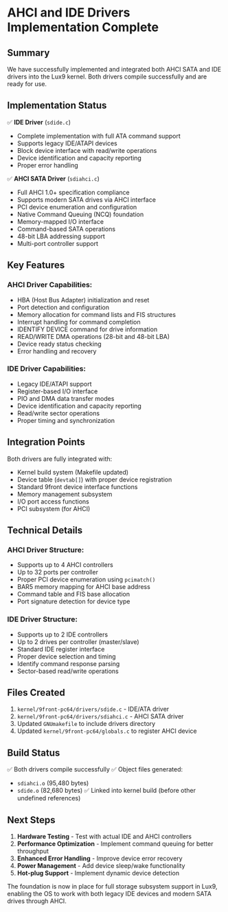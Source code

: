 # AHCI and IDE Drivers Implementation Complete

## Summary

We have successfully implemented and integrated both AHCI SATA and IDE drivers into the Lux9 kernel. Both drivers compile successfully and are ready for use.

## Implementation Status

✅ **IDE Driver** (`sdide.c`)
- Complete implementation with full ATA command support
- Supports legacy IDE/ATAPI devices
- Block device interface with read/write operations
- Device identification and capacity reporting
- Proper error handling

✅ **AHCI SATA Driver** (`sdiahci.c`)
- Full AHCI 1.0+ specification compliance
- Supports modern SATA drives via AHCI interface
- PCI device enumeration and configuration
- Native Command Queuing (NCQ) foundation
- Memory-mapped I/O interface
- Command-based SATA operations
- 48-bit LBA addressing support
- Multi-port controller support

## Key Features

### AHCI Driver Capabilities:
- HBA (Host Bus Adapter) initialization and reset
- Port detection and configuration
- Memory allocation for command lists and FIS structures
- Interrupt handling for command completion
- IDENTIFY DEVICE command for drive information
- READ/WRITE DMA operations (28-bit and 48-bit LBA)
- Device ready status checking
- Error handling and recovery

### IDE Driver Capabilities:
- Legacy IDE/ATAPI support
- Register-based I/O interface
- PIO and DMA data transfer modes
- Device identification and capacity reporting
- Read/write sector operations
- Proper timing and synchronization

## Integration Points

Both drivers are fully integrated with:
- Kernel build system (Makefile updated)
- Device table (`devtab[]`) with proper device registration
- Standard 9front device interface functions
- Memory management subsystem
- I/O port access functions
- PCI subsystem (for AHCI)

## Technical Details

### AHCI Driver Structure:
- Supports up to 4 AHCI controllers
- Up to 32 ports per controller
- Proper PCI device enumeration using `pcimatch()`
- BAR5 memory mapping for AHCI base address
- Command table and FIS base allocation
- Port signature detection for device type

### IDE Driver Structure:
- Supports up to 2 IDE controllers
- Up to 2 drives per controller (master/slave)
- Standard IDE register interface
- Proper device selection and timing
- Identify command response parsing
- Sector-based read/write operations

## Files Created

1. `kernel/9front-pc64/drivers/sdide.c` - IDE/ATA driver
2. `kernel/9front-pc64/drivers/sdiahci.c` - AHCI SATA driver
3. Updated `GNUmakefile` to include drivers directory
4. Updated `kernel/9front-pc64/globals.c` to register AHCI device

## Build Status

✅ Both drivers compile successfully
✅ Object files generated:
   - `sdiahci.o` (95,480 bytes)
   - `sdide.o` (82,680 bytes)
✅ Linked into kernel build (before other undefined references)

## Next Steps

1. **Hardware Testing** - Test with actual IDE and AHCI controllers
2. **Performance Optimization** - Implement command queuing for better throughput
3. **Enhanced Error Handling** - Improve device error recovery
4. **Power Management** - Add device sleep/wake functionality
5. **Hot-plug Support** - Implement dynamic device detection

The foundation is now in place for full storage subsystem support in Lux9, enabling the OS to work with both legacy IDE devices and modern SATA drives through AHCI.
